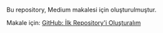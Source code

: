 Bu repository, Medium makalesi için oluşturulmuştur.

Makale için: [GitHub: İlk Repository'i Oluşturalım](https://medium.com/@akiffeyzioglu/github-i%CC%87lk-repositoryi-olu%C5%9Ftural%C4%B1m-db6367639e19 "GitHub: İlk Repository'i Oluşturalım")